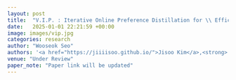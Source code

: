 ```yaml
---
layout: post
title:  "V.I.P. : Iterative Online Preference Distillation for \\ Efficient Video Diffusion Models"
date:   2025-01-01 22:21:59 +00:00
image: images/vip.jpg
categories: research
author: "Wooseok Seo"
authors: '<a href="https://jiiiisoo.github.io/">Jisoo Kim</a>,<strong> Wooseok Seo </strong>, <a href="https://junwankimm.github.io/">Junwan Kim</a>, Seungho Park, Sooyeon Park, <a href="https://yj-yu.github.io/home/">Youngjae Yu</a>'
venue: "Under Review"
paper_note: "Paper link will be updated"
---
```

